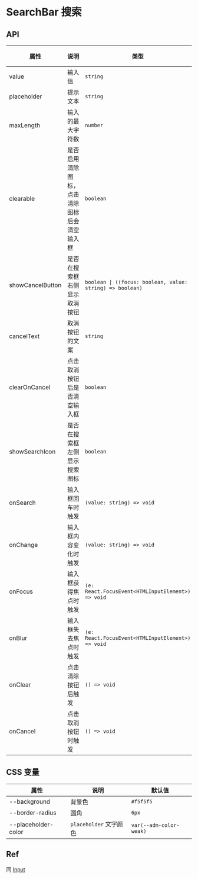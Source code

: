 # SearchBar 搜索

<code src="./demos/demo1.tsx"></code>

## API

| 属性             | 说明                                         | 类型                                                      | 默认值   |
| ---------------- | -------------------------------------------- | --------------------------------------------------------- | -------- |
| value            | 输入值                                       | `string`                                                  | -        |
| placeholder      | 提示文本                                     | `string`                                                  | -        |
| maxLength        | 输入的最大字符数                             | `number`                                                  | -        |
| clearable        | 是否启用清除图标，点击清除图标后会清空输入框 | `boolean`                                                 | `true`   |
| showCancelButton | 是否在搜索框右侧显示取消按钮                 | `boolean \| ((focus: boolean, value: string) => boolean)` | `false`  |
| cancelText       | 取消按钮的文案                               | `string`                                                  | `'取消'` |
| clearOnCancel    | 点击取消按钮后是否清空输入框                 | `boolean`                                                 | `true`   |
| showSearchIcon   | 是否在搜索框左侧显示搜索图标                 | `boolean`                                                 | `true`   |
| onSearch         | 输入框回车时触发                             | `(value: string) => void`                                 | -        |
| onChange         | 输入框内容变化时触发                         | `(value: string) => void`                                 | -        |
| onFocus          | 输入框获得焦点时触发                         | `(e: React.FocusEvent<HTMLInputElement>) => void`         | -        |
| onBlur           | 输入框失去焦点时触发                         | `(e: React.FocusEvent<HTMLInputElement>) => void`         | -        |
| onClear          | 点击清除按钮后触发                           | `() => void`                                              | -        |
| onCancel         | 点击取消按钮时触发                           | `() => void`                                              | -        |

## CSS 变量

| 属性                | 说明                   | 默认值                  |
| ------------------- | ---------------------- | ----------------------- |
| --background        | 背景色                 | `#f5f5f5`               |
| --border-radius     | 圆角                   | `6px`                   |
| --placeholder-color | `placeholder` 文字颜色 | `var(--adm-color-weak)` |

## Ref

同 [Input](./input)
